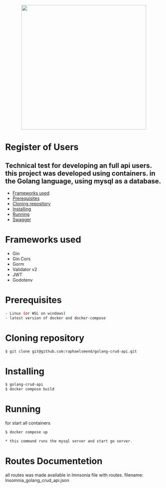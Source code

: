 <p align="center"><a href="https://go.dev/" target="_blank"><img src="https://go.dev/blog/go-brand/Go-Logo/SVG/Go-Logo_Blue.svg" width="400"></a></p>

# Register of Users

## Technical test for developing an full api users. this project was developed using containers. in the Golang language, using mysql as a database.

<!--ts-->
* [Frameworks used](#frameworks_used)
* [Prerequisites](#prerequisites)
* [Cloning repository](#clonning)
* [Installing](#installing)
* [Running](#running)
* [Swagger](#swagger)
<!--te-->

Frameworks used
============
- <a hfef="https://gin-gonic.com" target="_blank">Gin</a>
- <a hfef="https://github.com/gin-contrib/cors" target="_blank">Gin Cors</a>
- <a hfef="https://gorm.io/index.html" target="_blank">Gorm</a>
- <a hfef="https://pkg.go.dev/gopkg.in/validator.v2" target="_blank">Validator v2</a>
- <a hfef="https://github.com/dgrijalva/jwt-go" target="_blank">JWT</a>
- <a hfef="https://pkg.go.dev/github.com/joho/godotenv" target="_blank">Godotenv</a>

Prerequisites
============

```bash
- Linux (or WSL on windows)
- latest version of docker and docker-compose
```

Cloning repository
============

```bash
$ git clone git@github.com:raphaelsmend/golang-crud-api.git
```
Installing
============

```bash
$ golang-crud-api
$ docker compose build
```
Running
============
for start all containers
```bash
$ docker compose up

* this command runs the mysql server and start go server.
```

Routes Documentetion
============
all routes was made available in Imnsonia file with routes. filename: Insomnia_golang_crud_api.json